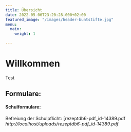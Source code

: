 ```yaml
---
title: Übersicht
date: 2022-05-06T23:20:28.000+02:00
featured_image: "/images/header-buntstifte.jpg"
menu:
  main:
    weight: 1

---
```

# Willkommen

Test

## Formulare:

#### Schulformulare:

Befreiung der Schulpflicht: \[rezeptdb6-pdf_id-14389.pdf _http://localhost/uploads/rezeptdb6-pdf_id-14389.pdf_